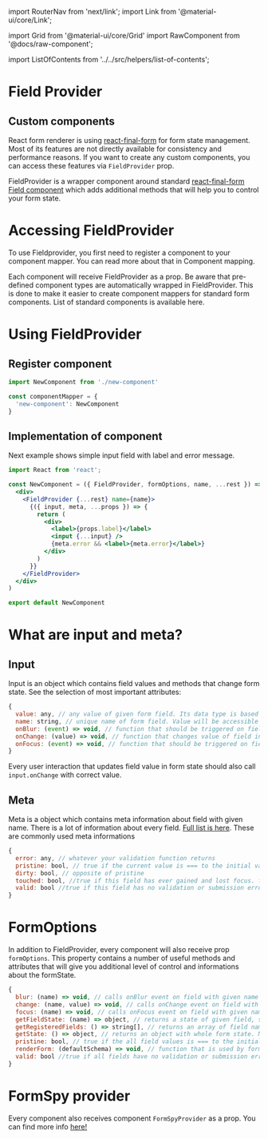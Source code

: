 import RouterNav from 'next/link';
import Link from '@material-ui/core/Link';

import Grid from '@material-ui/core/Grid'
import RawComponent from '@docs/raw-component';

import ListOfContents from '../../src/helpers/list-of-contents';

<Grid container item>
<Grid item xs={12} md={10}>

# Field Provider

## Custom components

React form renderer is using [react-final-form](https://github.com/final-form/react-final-form) for form state management.
Most of its features are not directly available for consistency and performance reasons. If you want to create any custom
components, you can access these features via `FieldProvider` prop.

FieldProvider is a wrapper component around standard
[react-final-form Field component](https://final-form.org/docs/react-final-form/api/Field)
which adds additional methods that will help you to control your form state.

# Accessing FieldProvider

To use Fieldprovider, you first need to register a component to your component mapper.
You can read more about that in <RouterNav href="/renderer/component-mapping"><Link href="/renderer/component-mapping">Component mapping</Link></RouterNav>.

Each component will receive FieldProvider as a prop. Be aware that pre-defined component types are
automatically wrapped in FieldProvider. This is done to make it easier to create component mappers for
standard form components. List of standard components is available <RouterNav href="/renderer/component-api"><Link href="/renderer/component-api">here</Link></RouterNav>.

# Using FieldProvider

## Register component

```jsx
import NewComponent from './new-component'

const componentMapper = {
  'new-component': NewComponent
}
```

## Implementation of component

Next example shows simple input field with label and error message.

```jsx
import React from 'react';

const NewComponent = ({ FieldProvider, formOptions, name, ...rest }) => (
  <div>
    <FieldProvider {...rest} name={name}>
      {({ input, meta, ...props }) => {
        return (
          <div>
            <label>{props.label}</label>
            <input {...input} />
            {meta.error && <label>{meta.error}</label>}
          </div>
        )
      }}
    </FieldProvider>
  </div>
)

export default NewComponent
```

# What are input and meta?

## Input

Input is an object which contains field values and methods that change form state. See the selection of most important attributes:

```jsx
{
  value: any, // any value of given form field. Its data type is based on field data type
  name: string, // unique name of form field. Value will be accessible under this key in form state
  onBlur: (event) => void, // function that should be triggered on field blur event
  onChange: (value) => void, // function that changes value of field in formState. Should be called whenever you want to change value of field
  onFocus: (event) => void, // function that should be triggered on field focus event
}
```

Every user interaction that updates field value in form state should also call `input.onChange` with correct value.

## Meta

Meta is a object which contains meta information about field with given name. There is a lot of information about every field.
[Full list is here](https://final-form.org/docs/react-final-form/types/FieldRenderProps#metaactive). These are commonly used meta informations
```jsx
{
  error: any, // whatever your validation function returns
  pristine: bool, // true if the current value is === to the initial value, false if the values are !==.
  dirty: bool, // opposite of pristine
  touched: bool, //true if this field has ever gained and lost focus. false otherwise. Useful for knowing when to display error messages.
  valid: bool //true if this field has no validation or submission errors. false otherwise.
}
```

# FormOptions

In addition to FieldProvider, every component will also receive prop `formOptions`.
This property contains a number of useful methods and attributes that will give you additional level of control
and informations about the formState.

```jsx
{
  blur: (name) => void, // calls onBlur event on field with given name
  change: (name, value) => void, // calls onChange event on field with given name
  focus: (name) => void, // calls onFocus event on field with given name
  getFieldState: (name) => object, // returns a state of given field, state contains input and meta information of field
  getRegisteredFields: () => string[], // returns an array of field names that are rendered in DOM
  getState: () => object, // returns an object with whole form state. More info https://final-form.org/docs/final-form/types/FormState
  pristine: bool, // true if the all field values is === to the initial values, false if the values are !==.
  renderForm: (defaultSchema) => void, // function that is used by form renderer to render form fields defined by defaultSchema; can be used for schema nesting
  valid: bool //true if all fields have no validation or submission errors. false otherwise.
}
```

# FormSpy provider

Every component also receives component `FormSpyProvider` as a prop. You can find more info <a href="https://final-form.org/docs/react-final-form/api/FormSpy" rel="noopener noreferrer" target="_blank">here!</a>

</Grid>
<Grid item xs={false} md={2}>
  <ListOfContents file="renderer/field-provider" />
</Grid>
</Grid>
